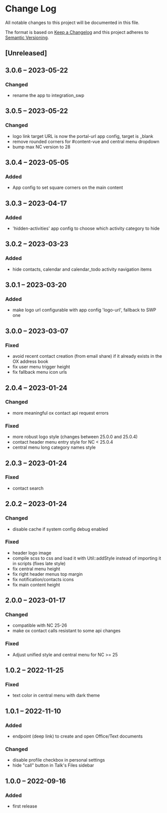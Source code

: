 # Change Log
All notable changes to this project will be documented in this file.

The format is based on [Keep a Changelog](http://keepachangelog.com/)
and this project adheres to [Semantic Versioning](http://semver.org/).

## [Unreleased]

## 3.0.6 – 2023-05-22

### Changed

- rename the app to integration_swp

## 3.0.5 – 2023-05-22

### Changed

- logo link target URL is now the portal-url app config, target is _blank
- remove rounded corners for #content-vue and central menu dropdown
- bump max NC version to 28

## 3.0.4 – 2023-05-05
### Added
- App config to set square corners on the main content

## 3.0.3 – 2023-04-17
### Added
- 'hidden-activities' app config to choose which activity category to hide

## 3.0.2 – 2023-03-23
### Added
- hide contacts, calendar and calendar_todo activity navigation items

## 3.0.1 – 2023-03-20
### Added
- make logo url configurable with app config 'logo-url', fallback to SWP one

## 3.0.0 – 2023-03-07
### Fixed
- avoid recent contact creation (from email share) if it already exists in the OX address book
- fix user menu trigger height
- fix fallback menu icon urls

## 2.0.4 – 2023-01-24
### Changed
- more meaningful ox contact api request errors

### Fixed
- more robust logo style (changes between 25.0.0 and 25.0.4)
- contact header menu entry style for NC < 25.0.4
- central menu long category names style

## 2.0.3 – 2023-01-24
### Fixed
- contact search

## 2.0.2 – 2023-01-24
### Changed
- disable cache if system config debug enabled

### Fixed
- header logo image
- compile scss to css and load it with Util::addStyle instead of importing it in scripts (fixes late style)
- fix central menu height
- fix right header menus top margin
- fix notification/contacts icons
- fix main content height

## 2.0.0 – 2023-01-17
### Changed
- compatible with NC 25-26
- make ox contact calls resistant to some api changes

### Fixed
- Adjust unified style and central menu for NC >= 25

## 1.0.2 – 2022-11-25
### Fixed
- text color in central menu with dark theme

## 1.0.1 – 2022-11-10
### Added
- endpoint (deep link) to create and open Office/Text documents

### Changed
- disable profile checkbox in personal settings
- hide "call" button in Talk's Files sidebar

## 1.0.0 – 2022-09-16
### Added
* first release
